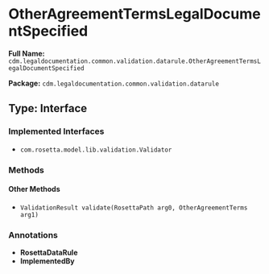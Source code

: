 # OtherAgreementTermsLegalDocumentSpecified

**Full Name:** `cdm.legaldocumentation.common.validation.datarule.OtherAgreementTermsLegalDocumentSpecified`

**Package:** `cdm.legaldocumentation.common.validation.datarule`

## Type: Interface

### Implemented Interfaces

- `com.rosetta.model.lib.validation.Validator`

### Methods

#### Other Methods

- `ValidationResult validate(RosettaPath arg0, OtherAgreementTerms arg1)`

### Annotations

- **RosettaDataRule**
- **ImplementedBy**

